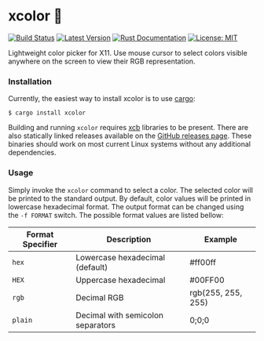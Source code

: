# xcolor 🌈

[![Build Status](https://api.travis-ci.org/Soft/xcolor.svg?branch=master)](https://travis-ci.org/Soft/xcolor)
[![Latest Version](https://img.shields.io/crates/v/xcolor.svg)](https://crates.io/crates/xcolor)
[![Rust Documentation](https://img.shields.io/badge/api-rustdoc-blue.svg)](https://docs.rs/crate/xcolor)
[![License: MIT](https://img.shields.io/badge/License-MIT-yellow.svg)](https://opensource.org/licenses/MIT)

Lightweight color picker for X11. Use mouse cursor to select colors visible
anywhere on the screen to view their RGB representation.

### Installation

Currently, the easiest way to install xcolor is to use
[cargo](https://doc.rust-lang.org/stable/cargo/):

``` shell
$ cargo install xcolor
```

Building and running `xcolor` requires [xcb](https://xcb.freedesktop.org)
libraries to be present. There are also statically linked releases available on
the [GitHub releases page](https://github.com/Soft/xcolor/releases). These
binaries should work on most current Linux systems without any additional
dependencies.

### Usage

Simply invoke the `xcolor` command to select a color. The selected color will be
printed to the standard output. By default, color values will be printed in
lowercase hexadecimal format. The output format can be changed using the `-f
FORMAT` switch. The possible format values are listed bellow:

| Format Specifier | Description                       | Example             |
| ---------------- | --------------------------------- | ------------------- |
| `hex`            | Lowercase hexadecimal (default)   | #ff00ff             |
| `HEX`            | Uppercase hexadecimal             | #00FF00             |
| `rgb`            | Decimal RGB                       | rgb(255, 255, 255)  |
| `plain`          | Decimal with semicolon separators | 0;0;0               |
